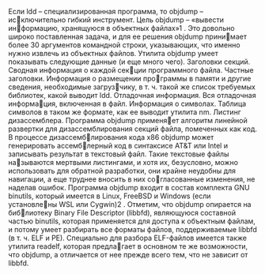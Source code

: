 Если ldd – специализированная программа, то objdump – исключительно гибкий инструмент. Цель objdump – «вывести информацию, хранящуюся в объектных файлах»1 . Это довольно широко поставленная задача, и для ее решения objdump принимает более 30 аргументов командной строки, указывающих, что именно нужно извлечь из объектных файлов. Утилита objdump умеет показывать следующие данные (и еще много чего). Заголовки секций. Сводная информация о каждой секции программного файла. Частные заголовки. Информация о размещении программы в памяти и другие сведения, необходимые загрузчику, в т. ч. такой же список требуемых библиотек, какой выводит ldd. Отладочная информация. Вся отладочная информация, включенная в файл. Информация о символах. Таблица символов в таком же формате, как ее выводит утилита nm. Листинг дизассемблера. Программа objdump применяет алгоритм линейной развертки для дизассемблирования секций файла, помеченных как код. В процессе дизассемблирования кода x86 objdump может генерировать ассемблерный код в синтаксисе AT&T или Intel и записывать результат в текстовый файл. Такие текстовые файлы называются мертвыми листингами, и хотя их, безусловно, можно использовать для обратной разработки, они крайне неудобны для навигации, а еще труднее вносить в них согласованные изменения, не наделав ошибок. Программа objdump входит в состав комплекта GNU binutils, который имеется в Linux, FreeBSD и Windows (если установлены WSL или Cygwin)2 . Отметим, что objdump опирается на библиотеку Binary File Descriptor (libbfd), являющуюся составной частью binutils, которая применяется для доступа к объектным файлам, и потому умеет разбирать все форматы файлов, поддерживаемые libbfd (в т. ч. ELF и PE). Специально для разбора ELF-файлов имеется также утилита readelf, которая предлагает в основном те же возможности, что objdump, а отличается от нее прежде всего тем, что не зависит от libbfd.